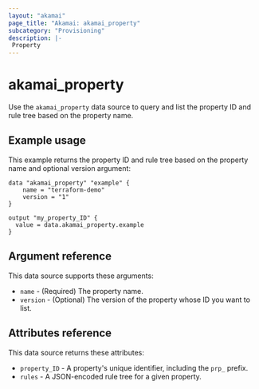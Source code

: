 ```yaml
---
layout: "akamai"
page_title: "Akamai: akamai_property"
subcategory: "Provisioning"
description: |-
 Property
---
```


# akamai_property

Use the `akamai_property` data source to query and list the property ID and rule tree based on the property name.

## Example usage

This example returns the property ID and rule tree based on the property name and optional version argument:


```hcl
data "akamai_property" "example" {
    name = "terraform-demo"
    version = "1"
}

output "my_property_ID" {
  value = data.akamai_property.example
}
```

## Argument reference

This data source supports these arguments:

* `name` - (Required) The property name.
* `version` - (Optional) The version of the property whose ID you want to list.

## Attributes reference

This data source returns these attributes:

* `property_ID` - A property's unique identifier, including the `prp_` prefix.
* `rules` - A JSON-encoded rule tree for a given property.
